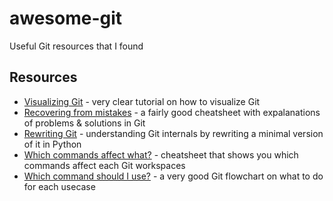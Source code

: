 # awesome-git
Useful Git resources that I found


## Resources
- [Visualizing Git](https://learngitbranching.js.org/) - very clear tutorial on how to visualize Git
- [Recovering from mistakes](https://ohshitgit.com/) - a fairly good cheatsheet with expalanations of problems & solutions in Git
- [Rewriting Git](https://www.leshenko.net/p/ugit/#) - understanding Git internals by rewriting a minimal version of it in Python
- [Which commands affect what?](http://ndpsoftware.com/git-cheatsheet.html#loc=stash;) - cheatsheet that shows you which commands affect each Git workspaces
- [Which command should I use?](http://justinhileman.info/article/git-pretty/git-pretty.png) - a very good Git flowchart on what to do for each usecase

